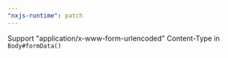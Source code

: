 ```yaml
---
"nxjs-runtime": patch
---
```


Support "application/x-www-form-urlencoded" Content-Type in `Body#formData()`
